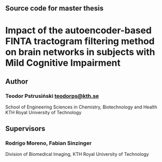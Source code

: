 ## Source code for master thesis
# Impact of the autoencoder-based FINTA tractogram filtering method on brain networks in subjects with Mild Cognitive Impairment


## Author
### Teodor Pstrusiński <teodorps@kth.se>

School of Engineering Sciences in Chemistry, Biotechnology and Health
KTH Royal University of Technology

## Supervisors
### Rodrigo Moreno, Fabian Sinzinger

Division of Biomedical Imaging, KTH Royal University of Technology
